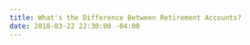 ```yaml
---
title: What's the Difference Between Retirement Accounts?
date: 2018-03-22 22:30:00 -04:00
---
```


